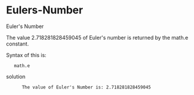 # Eulers-Number
Euler's Number

The value 2.718281828459045 of Euler's number is returned by the math.e constant.

Syntax of this is:

       math.e

solution

          The value of Euler's Number is: 2.718281828459045
